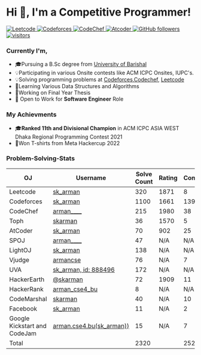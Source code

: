 <h1 align="left">Hi 👋, I'm a Competitive Programmer!</h1>

<p align="left">
  <a href="https://leetcode.com/arman____/">
    <img src="https://cp-badges.deta.dev/leetcode/arman____" alt="Leetcode" />
  </a>
  <a href="https://codeforces.com/profile/sk_arman">
    <img src="https://cp-badges.deta.dev/codeforces/sk_arman" alt="Codeforces" />
  </a>
  <a href="https://codechef.com/users/arman____/">
    <img src="https://cp-badges.deta.dev/codechef/arman____" alt="CodeChef" />
  </a>
  <a href="https://atcoder.jp/users/sk_arman/">
    <img src="https://cp-badges.deta.dev/atcoder/sk_arman" alt="Atcoder" />
  </a>
  <a href="https://github.com/sheikh-arman?tab=followers">
    <img alt="GitHub followers" src="https://img.shields.io/github/followers/sheikh-arman?color=green&logo=github">
  </a>
  <a href="https://github.com/sheikh-arman/">
    <img src="https://komarev.com/ghpvc/?username=sheikh-arman" alt="visitors" />
  </a>
</p>
<h3> Currently I'm, </h3>
<ul>
  <li> 🎓Pursuing a B.Sc degree from <a href = "https://bu.ac.bd/"> University of Barishal </a> </li>
  <li> 💡Participating in various Onsite contests like ACM ICPC Onsites, IUPC's. </li>
  <li> 💡Solving programming problems at <a href="https://codeforces.com">Codeforces</a>,<a href="https://codechef.com">Codechef</a>, 
    <a href="https://leetcode.com">Leetcode</a> </li>
  <li> 📖Learning Various Data Structures and Algorithms </li>
  <li> 📗Working on Final Year Thesis </li>
  <li> 💼 Open to Work for <b>Software Engineer</b> Role </li>
</ul>

### My Achievments
<ul>
  <li> 🎓<b>Ranked 11th and Divisional Champion</b> in ACM ICPC ASIA WEST Dhaka Regional Programming Contest 2021</li>
  
  <li> 👕Won T-shirts from Meta Hackercup 2022 </li>
</ul>

### Problem-Solving-Stats
| OJ | Username | Solve Count | Rating | Contests|
| -- | -------- | ----------- | -------| -------|          
| Leetcode | [sk_arman](https://leetcode.com/arman____/)| 320 | 1871 | 8|
| Codeforces | [sk_arman](https://codeforces.com/profile/sk_arman)| 1100 | 1661 | 139|
| CodeChef | [arman____](https://www.codechef.com/users/arman____) | 215 | 1980 | 38|
| Toph | [skarman](https://toph.co/u/skarman) | 36 | 1570 | 5| 
| AtCoder | [sk_arman](https://atcoder.jp/users/sk_arman) | 70 | 902 | 25|
| SPOJ | [arman____](https://www.spoj.com/users/sourav1996/) | 47 | N/A | N/A|
| LightOJ | [sk_arman](https://lightoj.com/user/sk_arman) | 138 | N/A | N/A|
| Vjudge | [armancse](https://vjudge.net/user/armancse) | 76 | N/A | 7|
| UVA | [sk_arman, id: 888496](http://uhunt.onlinejudge.org/id/888496) | 172 | N/A | N/A|
| HackerEarth | [@skarman](https://www.hackerearth.com/@skarman) | 72 | 1909 | 11|
| HackerRank | [arman_cse4_bu](https://www.hackerrank.com/arman_cse4_bu) | 8 | N/A | N/A|
| CodeMarshal | [skarman](https://algo.codemarshal.org/users/skarman) | 40 | N/A| 10|
| Facebook | [sk_arman](https://web.facebook.com/codingcompetitions/hacker-cup/2021/certificate/96351661072791) | 11 | N/A| 2|
| Google Kickstart and CodeJam | [arman.cse4.bu(sk_arman))](https://github.com/souravbiswassanto/Codes) | 15 | N/A| 7|
| Total | | 2320 | |252|


<!--
**sheikh-arman/sheikh-arman** is a ✨ _special_ ✨ repository because its `README.md` (this file) appears on your GitHub profile.

Here are some ideas to get you started:

- 🔭 I’m currently working on ...
- 🌱 I’m currently learning ...
- 👯 I’m looking to collaborate on ...
- 🤔 I’m looking for help with ...
- 💬 Ask me about ...
- 📫 How to reach me: ...
- 😄 Pronouns: ...
- ⚡ Fun fact: ...
-->
